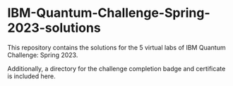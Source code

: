 # IBM-Quantum-Challenge-Spring-2023-solutions
This repository contains the solutions for the 5 virtual labs of IBM Quantum Challenge: Spring 2023.

Additionally, a directory for the challenge completion badge and certificate is included here.
